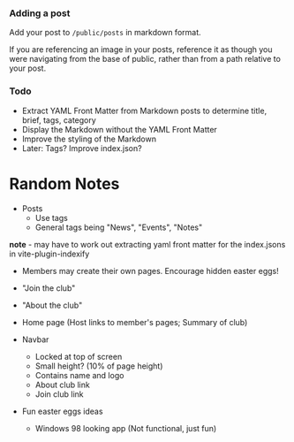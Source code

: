 ### Adding a post

Add your post to `/public/posts` in markdown format. 

If you are referencing an image in your posts, reference it as though you were navigating from the base of public, rather than from a path relative to your post.

### Todo

- Extract YAML Front Matter from Markdown posts to determine title, brief, tags, category
- Display the Markdown without the YAML Front Matter
- Improve the styling of the Markdown
- Later: Tags? Improve index.json?

# Random Notes
- Posts
  - Use tags
  - General tags being "News", "Events", "Notes"

__note__ - may have to work out extracting yaml front matter for the index.jsons in vite-plugin-indexify

- Members may create their own pages. Encourage hidden easter eggs!
- "Join the club"
- "About the club"
- Home page (Host links to member's pages; Summary of club)

- Navbar
  - Locked at top of screen
  - Small height? (10% of page height)
  - Contains name and logo
  - About club link
  - Join club link

- Fun easter eggs ideas
  - Windows 98 looking app (Not functional, just fun)